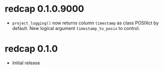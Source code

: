 # redcap 0.1.0.9000

* `project_logging()` now returns column `timestamp` as class POSIXct by
default. New logical argument `timestamp_to_posix` to control.

# redcap 0.1.0

* Initial release
